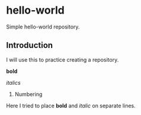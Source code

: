 # hello-world
Simple hello-world repository.

## Introduction
I will use this to practice creating a repository.

**bold**

*italics*
1. Numbering

Here I tried to place **bold** and *italic* on separate lines.
